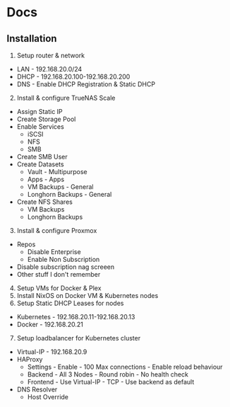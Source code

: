 # Docs

## Installation

1. Setup router & network

- LAN - 192.168.20.0/24
- DHCP - 192.168.20.100-192.168.20.200
- DNS - Enable DHCP Registration & Static DHCP

2. Install & configure TrueNAS Scale

- Assign Static IP
- Create Storage Pool
- Enable Services
  - iSCSI
  - NFS
  - SMB
- Create SMB User
- Create Datasets
  - Vault - Multipurpose
  - Apps - Apps
  - VM Backups - General
  - Longhorn Backups - General
- Create NFS Shares
  - VM Backups
  - Longhorn Backups

3. Install & configure Proxmox

- Repos
  - Disable Enterprise
  - Enable Non Subscription
- Disable subscription nag screeen
- Other stuff I don't remember

4. Setup VMs for Docker & Plex
5. Install NixOS on Docker VM & Kubernetes nodes
6. Setup Static DHCP Leases for nodes

- Kubernetes - 192.168.20.11-192.168.20.13
- Docker - 192.168.20.21

7. Setup loadbalancer for Kubernetes cluster

- Virtual-IP - 192.168.20.9
- HAProxy
  - Settings - Enable - 100 Max connections - Enable reload behaviour
  - Backend - All 3 Nodes - Round robin - No health check
  - Frontend - Use Virtual-IP - TCP - Use backend as default
- DNS Resolver
  - Host Override
